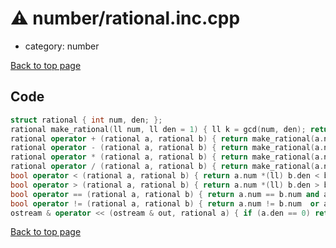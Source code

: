 <!-- mathjax config similar to math.stackexchange -->
<script type="text/javascript" async
  src="https://cdnjs.cloudflare.com/ajax/libs/mathjax/2.7.5/MathJax.js?config=TeX-MML-AM_CHTML">
</script>
<script type="text/x-mathjax-config">
  MathJax.Hub.Config({
    TeX: { equationNumbers: { autoNumber: "AMS" }},
    tex2jax: {
      inlineMath: [ ['$','$'] ],
      processEscapes: true
    },
    "HTML-CSS": { matchFontHeight: false },
    displayAlign: "left",
    displayIndent: "2em"
  });
</script>

<script type="text/javascript" src="https://cdnjs.cloudflare.com/ajax/libs/jquery/3.4.1/jquery.min.js"></script>
<script src="https://cdn.jsdelivr.net/npm/jquery-balloon-js@1.1.2/jquery.balloon.min.js" integrity="sha256-ZEYs9VrgAeNuPvs15E39OsyOJaIkXEEt10fzxJ20+2I=" crossorigin="anonymous"></script>
<script type="text/javascript" src="../../assets/js/copy-button.js"></script>
<link rel="stylesheet" href="../../assets/css/copy-button.css" />


# :warning: number/rational.inc.cpp
* category: number


[Back to top page](../../index.html)



## Code
```cpp
struct rational { int num, den; };
rational make_rational(ll num, ll den = 1) { ll k = gcd(num, den); return (rational) { int(num / k), int(den / k) }; }
rational operator + (rational a, rational b) { return make_rational(a.num *(ll) b.den + b.num *(ll) a.den, a.den *(ll) b.den); }
rational operator - (rational a, rational b) { return make_rational(a.num *(ll) b.den - b.num *(ll) a.den, a.den *(ll) b.den); }
rational operator * (rational a, rational b) { return make_rational(a.num *(ll) b.num, a.den *(ll) b.den); }
rational operator / (rational a, rational b) { return make_rational(a.num *(ll) b.den, a.den *(ll) b.num); }
bool operator < (rational a, rational b) { return a.num *(ll) b.den < b.num *(ll) a.den; }
bool operator > (rational a, rational b) { return a.num *(ll) b.den > b.num *(ll) a.den; }
bool operator == (rational a, rational b) { return a.num == b.num and a.den == b.den; }
bool operator != (rational a, rational b) { return a.num != b.num  or a.den != b.den; }
ostream & operator << (ostream & out, rational a) { if (a.den == 0) return out << "invalid"; return out << a.num << '/' << a.den; }

```

[Back to top page](../../index.html)


